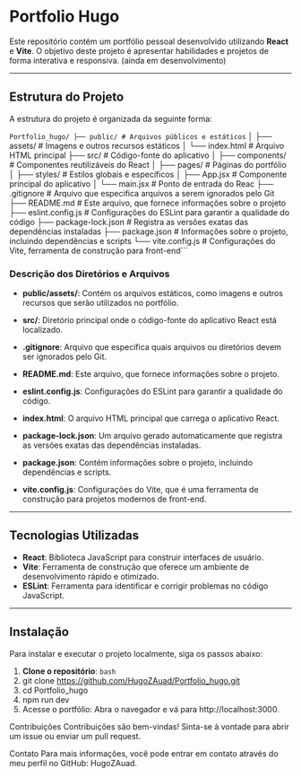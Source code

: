 # Portfolio Hugo

Este repositório contém um portfólio pessoal desenvolvido utilizando **React** e **Vite**. O objetivo deste projeto é apresentar habilidades e projetos de forma interativa e responsiva. (ainda em desenvolvimento)

---

## Estrutura do Projeto

A estrutura do projeto é organizada da seguinte forma:

```Portfolio_hugo/ ├── public/ # Arquivos públicos e estáticos```
                │ ├── assets/ # Imagens e outros recursos estáticos
                │ └── index.html # Arquivo HTML principal
                ├── src/ # Código-fonte do aplicativo
                │ ├── components/ # Componentes reutilizáveis do React
                │ ├── pages/ # Páginas do portfólio
                │ ├── styles/ # Estilos globais e específicos
                │ ├── App.jsx # Componente principal do aplicativo
                │ └── main.jsx # Ponto de entrada do Reac
                ├── .gitignore # Arquivo que especifica arquivos a serem ignorados pelo Git
                ├── README.md # Este arquivo, que fornece informações sobre o projeto
                ├── eslint.config.js # Configurações do ESLint para garantir a qualidade do código
                ├── package-lock.json # Registra as versões exatas das dependências instaladas
                ├── package.json # Informações sobre o projeto, incluindo dependências e scripts
                └── vite.config.js # Configurações do Vite, ferramenta de construção para front-end```

### Descrição dos Diretórios e Arquivos

- **public/assets/**: Contém os arquivos estáticos, como imagens e outros recursos que serão utilizados no portfólio.

- **src/**: Diretório principal onde o código-fonte do aplicativo React está localizado.

- **.gitignore**: Arquivo que especifica quais arquivos ou diretórios devem ser ignorados pelo Git.

- **README.md**: Este arquivo, que fornece informações sobre o projeto.

- **eslint.config.js**: Configurações do ESLint para garantir a qualidade do código.

- **index.html**: O arquivo HTML principal que carrega o aplicativo React.

- **package-lock.json**: Um arquivo gerado automaticamente que registra as versões exatas das dependências instaladas.

- **package.json**: Contém informações sobre o projeto, incluindo dependências e scripts.

- **vite.config.js**: Configurações do Vite, que é uma ferramenta de construção para projetos modernos de front-end.

---

## Tecnologias Utilizadas

- **React**: Biblioteca JavaScript para construir interfaces de usuário.
- **Vite**: Ferramenta de construção que oferece um ambiente de desenvolvimento rápido e otimizado.
- **ESLint**: Ferramenta para identificar e corrigir problemas no código JavaScript.

---

## Instalação

Para instalar e executar o projeto localmente, siga os passos abaixo:

1. **Clone o repositório**:
   ```bash```
2. git clone https://github.com/HugoZAuad/Portfolio_hugo.git
3. cd Portfolio_hugo
4. npm run dev
5. Acesse o portfólio: Abra o navegador e vá para http://localhost:3000.

Contribuições
Contribuições são bem-vindas! Sinta-se à vontade para abrir um issue ou enviar um pull request.

Contato
Para mais informações, você pode entrar em contato através do meu perfil no GitHub: HugoZAuad.

